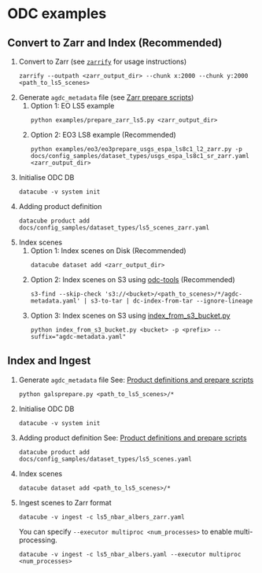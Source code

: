# ODC examples

## Convert to Zarr and Index (Recommended)
   1. Convert to Zarr (see [`zarrify`](zarrify.md) for usage instructions)
      ```
      zarrify --outpath <zarr_output_dir> --chunk x:2000 --chunk y:2000 <path_to_ls5_scenes>
      ```
   1. Generate `agdc_metadata` file (see [Zarr prepare scripts](zarr_prepare_scripts.md))
      1. Option 1: EO LS5 example
         ```
         python examples/prepare_zarr_ls5.py <zarr_output_dir>
         ```
      1. Option 2: EO3 LS8 example (Recommended)
         ```
         python examples/eo3/eo3prepare_usgs_espa_ls8c1_l2_zarr.py -p docs/config_samples/dataset_types/usgs_espa_ls8c1_sr_zarr.yaml <zarr_output_dir>
         ```
   1. Initialise ODC DB
      ```
      datacube -v system init
      ```
   1. Adding product definition
      ```
      datacube product add docs/config_samples/dataset_types/ls5_scenes_zarr.yaml
      ```
   1. Index scenes
      1. Option 1: Index scenes on Disk (Recommended)
         ```
         datacube dataset add <zarr_output_dir>
         ```
      1. Option 2: Index scenes on S3 using [odc-tools](https://github.com/opendatacube/odc-tools) (Recommended)
         ```
         s3-find --skip-check 's3://<bucket>/<path_to_scenes>/*/agdc-metadata.yaml' | s3-to-tar | dc-index-from-tar --ignore-lineage
         ```
      1. Option 3: Index scenes on S3 using [index_from_s3_bucket.py](https://raw.githubusercontent.com/opendatacube/datacube-dataset-config/master/scripts/index_from_s3_bucket.py)
         ```
         python index_from_s3_bucket.py <bucket> -p <prefix> --suffix="agdc-metadata.yaml"
         ```

## Index and Ingest
   1. Generate `agdc_metadata` file
      See: [Product definitions and prepare scripts](https://github.com/opendatacube/datacube-dataset-config)
      ```
      python galsprepare.py <path_to_ls5_scenes>/*
      ```
   1. Initialise ODC DB
      ```
      datacube -v system init
      ```
   1. Adding product definition
      See: [Product definitions and prepare scripts](https://github.com/opendatacube/datacube-dataset-config)
      ```
      datacube product add docs/config_samples/dataset_types/ls5_scenes.yaml
      ```
   1. Index scenes
      ```
      datacube dataset add <path_to_ls5_scenes>/*
      ```
   1. Ingest scenes to Zarr format
      ```
      datacube -v ingest -c ls5_nbar_albers_zarr.yaml
      ```
      You can specify `--executor multiproc <num_processes>` to enable multi-processing.
      ```
      datacube -v ingest -c ls5_nbar_albers.yaml --executor multiproc <num_processes>
      ```